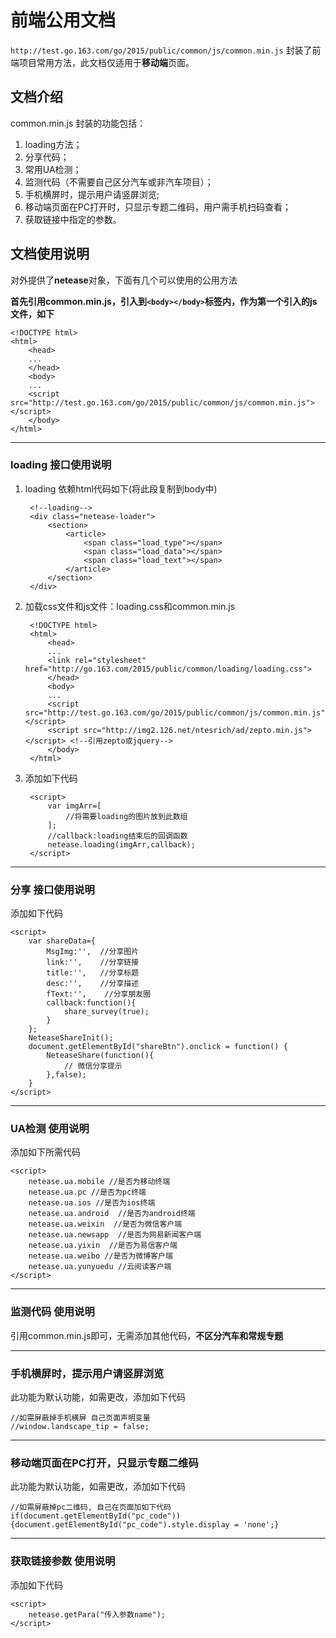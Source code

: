 # 前端公用文档 #
`http://test.go.163.com/go/2015/public/common/js/common.min.js` 封装了前端项目常用方法，此文档仅适用于**移动端**页面。

## 文档介绍 ##
common.min.js 封装的功能包括：

1. loading方法；
2. 分享代码；
3. 常用UA检测；
3. 监测代码（不需要自己区分汽车或非汽车项目）；
4. 手机横屏时，提示用户请竖屏浏览;
5. 移动端页面在PC打开时，只显示专题二维码，用户需手机扫码查看； 
7. 获取链接中指定的参数。

## 文档使用说明 ##
对外提供了**netease**对象，下面有几个可以使用的公用方法

**首先引用common.min.js，引入到`<body></body>`标签内，作为第一个引入的js文件，如下**

	<!DOCTYPE html>
    <html>
    	<head>
    	...
    	</head>
    	<body>
    	...
    	<script src="http://test.go.163.com/go/2015/public/common/js/common.min.js"></script>
    	</body>
    </html>

----------

### loading 接口使用说明 ###

1. loading 依赖html代码如下(将此段复制到body中)
	
		<!--loading-->
		<div class="netease-loader">
	    	<section>
	        	<article>
	            	<span class="load_type"></span>
	            	<span class="load_data"></span>
	            	<span class="load_text"></span>
	        	</article>
	    	</section>
		</div>
	
2. 加载css文件和js文件：loading.css和common.min.js

    	<!DOCTYPE html>
    	<html>
    		<head>
    		...
    		<link rel="stylesheet" href="http://go.163.com/2015/public/common/loading/loading.css">
    		</head>
    		<body>
    		...
			<script src="http://test.go.163.com/go/2015/public/common/js/common.min.js"></script>
    		<script src="http://img2.126.net/ntesrich/ad/zepto.min.js"></script> <!--引用zepto或jquery-->
    		</body>
    	</html>

3. 添加如下代码

    	<script>
			var imgArr=[
        		//将需要loading的图片放到此数组
    		];
			//callback:loading结束后的回调函数
    		netease.loading(imgArr,callback);
    	</script>


----------

### 分享 接口使用说明 ###
添加如下代码

	<script>
        var shareData={
            MsgImg:'',  //分享图片
            link:'',    //分享链接
            title:'',   //分享标题
            desc:'',    //分享描述
            fText:'',    //分享朋友圈
            callback:function(){
                share_survey(true);
            }
        };
        NeteaseShareInit();
      	document.getElementById("shareBtn").onclick = function() {
            NeteaseShare(function(){
            	// 微信分享提示
            },false);
        }
    </script>


----------


### UA检测 使用说明 ###
添加如下所需代码

	<script>
    	netease.ua.mobile //是否为移动终端
    	netease.ua.pc //是否为pc终端
    	netease.ua.ios //是否为ios终端
    	netease.ua.android  //是否为android终端
    	netease.ua.weixin  //是否为微信客户端
    	netease.ua.newsapp  //是否为网易新闻客户端
    	netease.ua.yixin  //是否为易信客户端
    	netease.ua.weibo //是否为微博客户端
    	netease.ua.yunyuedu //云阅读客户端
	</script>

----------

### 监测代码 使用说明 ###
引用common.min.js即可，无需添加其他代码，**不区分汽车和常规专题**

----------

### 手机横屏时，提示用户请竖屏浏览 ###
此功能为默认功能，如需更改，添加如下代码

    //如需屏蔽掉手机横屏 自己页面声明变量
    //window.landscape_tip = false;

----------

### 移动端页面在PC打开，只显示专题二维码 ###
此功能为默认功能，如需更改，添加如下代码

    //如需屏蔽掉pc二维码, 自己在页面加如下代码
    if(document.getElementById("pc_code")){document.getElementById("pc_code").style.display = 'none';}

----------

### 获取链接参数 使用说明 ###
添加如下代码

    <script>
    	netease.getPara("传入参数name");
    </script>
